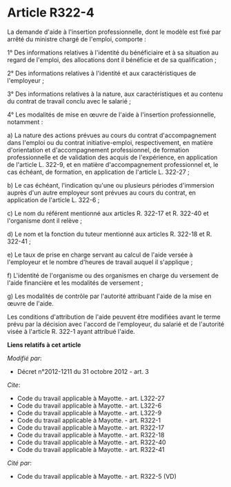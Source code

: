 # Article R322-4

La demande d'aide à l'insertion professionnelle, dont le modèle est fixé par arrêté du ministre chargé de l'emploi,
comporte : 

1° Des informations relatives à l'identité du bénéficiaire et à sa situation au regard de l'emploi, des allocations dont il
bénéficie et de sa qualification ; 

2° Des informations relatives à l'identité et aux caractéristiques de l'employeur ; 

3° Des informations relatives à la nature, aux caractéristiques et au contenu du contrat de travail conclu avec le salarié ; 

4° Les modalités de mise en œuvre de l'aide à l'insertion professionnelle, notamment : 

a) La nature des actions prévues au cours du contrat d'accompagnement dans l'emploi ou du contrat initiative-emploi,
respectivement, en matière d'orientation et d'accompagnement professionnel, de formation professionnelle et de validation des
acquis de l'expérience, en application de l'article L. 322-9, et en matière d'accompagnement professionnel et, le cas
échéant, de formation, en application de l'article L. 322-27 ; 

b) Le cas échéant, l'indication qu'une ou plusieurs périodes d'immersion auprès d'un autre employeur sont prévues au cours du
contrat, en application de l'article L. 322-6 ; 

c) Le nom du référent mentionné aux articles R. 322-17 et R. 322-40 et l'organisme dont il relève ; 

d) Le nom et la fonction du tuteur mentionné aux articles R. 322-18 et R. 322-41 ; 

e) Le taux de prise en charge servant au calcul de l'aide versée à l'employeur et le nombre d'heures de travail auquel il
s'applique ; 

f) L'identité de l'organisme ou des organismes en charge du versement de l'aide financière et les modalités de versement ; 

g) Les modalités de contrôle par l'autorité attribuant l'aide de la mise en œuvre de l'aide. 

Les conditions d'attribution de l'aide peuvent être modifiées avant le terme prévu par la décision avec l'accord de
l'employeur, du salarié et de l'autorité visée à l'article R. 322-1 ayant attribué l'aide.

**Liens relatifs à cet article**

_Modifié par_:

  - Décret n°2012-1211 du 31 octobre 2012 - art. 3

_Cite_:

  - Code du travail applicable à Mayotte. - art. L322-27
  - Code du travail applicable à Mayotte. - art. L322-6
  - Code du travail applicable à Mayotte. - art. L322-9
  - Code du travail applicable à Mayotte. - art. R322-1
  - Code du travail applicable à Mayotte. - art. R322-17
  - Code du travail applicable à Mayotte. - art. R322-18
  - Code du travail applicable à Mayotte. - art. R322-40
  - Code du travail applicable à Mayotte. - art. R322-41

_Cité par_:

  - Code du travail applicable à Mayotte. - art. R322-5 (VD)
